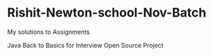 # Rishit-Newton-school-Nov-Batch
My solutions to Assignments






Java Back to Basics for Interview
Open Source Project 

